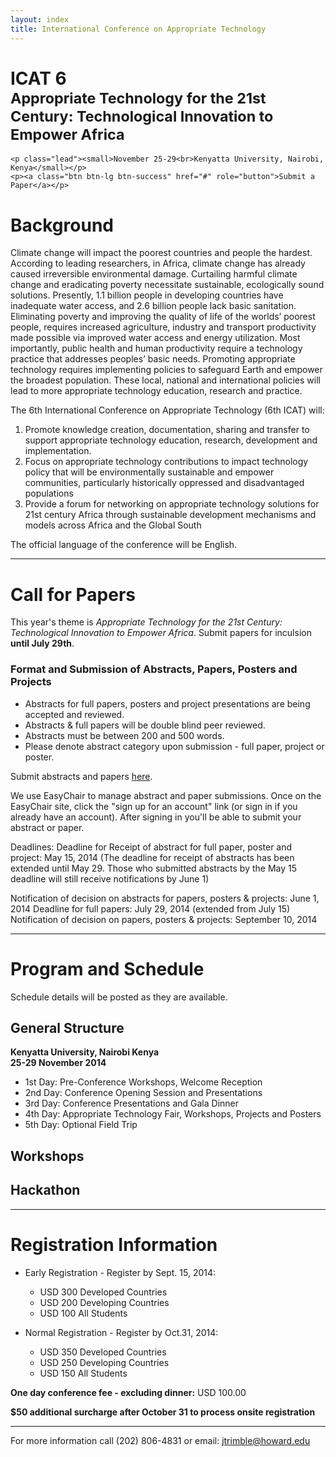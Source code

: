 ```yaml
---
layout: index
title: International Conference on Appropriate Technology
---
```



<div class="jumbotron">
	<h1>
		ICAT 6<br>
		<small>Appropriate Technology for the 21st Century: Technological Innovation to Empower Africa</small>
	</h1>

	<p class="lead"><small>November 25-29<br>Kenyatta University, Nairobi, Kenya</small></p>
	<p><a class="btn btn-lg btn-success" href="#" role="button">Submit a Paper</a></p>
</div>


Background
==========

Climate change will impact the poorest countries and people the hardest. According to leading researchers, in Africa, climate change has already caused irreversible environmental damage. Curtailing harmful climate change and eradicating poverty necessitate sustainable, ecologically sound solutions. Presently, 1.1 billion people in developing countries have inadequate water access, and 2.6 billion people lack basic sanitation. Eliminating poverty and improving the quality of life of the worlds’ poorest people, requires increased agriculture, industry and transport productivity made possible via improved water access and energy utilization. Most importantly, public health and human productivity require a technology practice that addresses peoples’ basic needs. Promoting appropriate technology requires implementing policies to safeguard Earth and empower the broadest population. These local, national and international policies will lead to more appropriate technology education, research and practice.

The 6th International Conference on Appropriate Technology (6th ICAT) will:

1. Promote knowledge creation, documentation, sharing and transfer to support
   appropriate technology education, research, development and implementation.
2. Focus on appropriate technology contributions to impact technology policy
   that will be environmentally sustainable and empower communities,
   particularly historically oppressed and disadvantaged populations
3. Provide a forum for networking on appropriate technology solutions for 21st
   century Africa through sustainable development mechanisms and models across
   Africa and the Global South

 The official language of the conference will be English.


--------------------------------------------------------------------------------


Call for Papers
===============

This year's theme is *Appropriate Technology for the 21st Century: Technological Innovation to Empower Africa*. Submit papers for inculsion **until July 29th**.


### Format and Submission of Abstracts, Papers, Posters and Projects

* Abstracts for full papers, posters and project presentations are being accepted and reviewed.
* Abstracts & full papers will be double blind peer reviewed.
* Abstracts must be between 200 and 500 words.
* Please denote abstract category upon submission - full paper, project or poster.

Submit abstracts and papers [here](https://www.easychair.org/conferences/?conf=6thicat).

We use EasyChair to manage abstract and paper submissions. Once on the EasyChair site, click the "sign up for an account" link (or sign in if you already have an account). After signing in you'll be able to submit your abstract or paper.

Deadlines:
Deadline for Receipt of abstract for full paper, poster and project: May 15, 2014
(The deadline for receipt of abstracts has been extended until May 29. Those who submitted abstracts by the May 15 deadline will still receive notifications by June 1)

Notification of decision on abstracts for papers, posters & projects: June 1, 2014
Deadline for full papers: July 29, 2014 (extended from July 15)
Notification of decision on papers, posters & projects: September 10, 2014


--------------------------------------------------------------------------------


Program and Schedule
====================

Schedule details will be posted as they are available.

General Structure
-----------------

**Kenyatta University, Nairobi Kenya**<br>
**25-29 November 2014**

* 1st Day:	Pre-Conference Workshops, Welcome Reception
* 2nd Day:	Conference Opening Session and Presentations
* 3rd Day:	Conference Presentations and Gala Dinner
* 4th Day:	Appropriate Technology Fair, Workshops, Projects and Posters
* 5th Day:	Optional Field Trip

Workshops
---------

Hackathon
---------


--------------------------------------------------------------------------------


Registration Information
========================

* Early Registration - Register by Sept. 15, 2014:
  * USD 300 Developed Countries
  * USD 200 Developing Countries
  * USD 100 All Students


* Normal Registration - Register by Oct.31, 2014:
  * USD 350 Developed Countries
  * USD 250 Developing Countries
  * USD 150 All Students

**One day conference fee - excluding dinner:** USD 100.00

**$50 additional surcharge after October 31 to process onsite registration**


--------------------------------------------------------------------------------


For more information call (202) 806-4831 or email: [jtrimble@howard.edu](mailto:jtrimble@howard.edu)